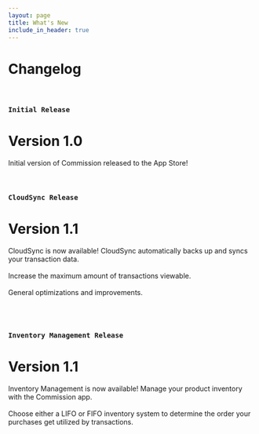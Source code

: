 ```yaml
---
layout: page
title: What's New
include_in_header: true
---
```


# Changelog
<!-- Here you can keep a changelog for your app. Edit the markdown based CHANGELOG.md which is located in the _pages directory. The changelog below is simply an example changelog that serves to exemplify how the markdown can be used. You can be as creative as you want with the markdown. -->

<br>

### `Initial Release`
# **Version 1.0**
Initial version of Commission released to the App Store!

<br>

### `CloudSync Release`
# **Version 1.1**
CloudSync is now available! CloudSync automatically backs up and syncs your transaction data. <br><br>
Increase the maximum amount of transactions viewable.<br><br>
General optimizations and improvements.<br><br>

<br>

### `Inventory Management Release`
# **Version 1.1**
Inventory Management is now available! Manage your product inventory with the Commission app. <br><br>
Choose either a LIFO or FIFO inventory system to determine the order your purchases get utilized by transactions.<br><br>

<br>